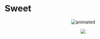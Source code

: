 # Sweet
<p align="center">
  <img src="https://github.com/SweetTooth-h3ad0n/SweetTooth-h3ad0n/blob/main/Gif/SweetTooth-IceCreamTruck_v3.gif" alt="animated"/>
</p>

<div align="center">
  <a href="https://www.youtube.com/channel/UCRBb4FcsN9uOx5eBpq8l1cA" target="_blank"><img loading="lazy" src="https://img.shields.io/static/v1?label=&message=Head-On&color=red&logo=youtube" target="_blank">
  </a>
  <!--
  <a href="https://instagram.com/seu-usuário-instagram-aqui" target="_blank"><img loading="lazy" src="https://img.shields.io/badge/-Instagram-%23E4405F?style=for-the-badge&logo=instagram&logoColor=white" target="_blank">
  </a>
  <a href="https://www.twitch.tv/seu-usuário-aqui" target="_blank"><img loading="lazy" src="https://img.shields.io/badge/Twitch-9146FF?style=for-the-badge&logo=twitch&logoColor=white" target="_blank">
  </a>
  <a href = "mailto:contato@seu-usuário-aqui"><img loading="lazy" src="https://img.shields.io/badge/Gmail-D14836?style=for-the-badge&logo=gmail&logoColor=white" target="_blank">
  </a>
  <a href="https://www.linkedin.com/in/seu-usuário-linkedln-aqui" target="_blank"><img loading="lazy" src="https://img.shields.io/badge/-LinkedIn-%230077B5?style=for-the-badge&logo=linkedin&logoColor=white" target="_blank">
  </a>
  -->
</div>


<!--
![](https://img.shields.io/static/v1?label=&message=HeadOn&color=red)
$${\color{red}Head-On}$$

**sweettooth-r3ad0n/sweettooth-r3ad0n** is a ✨ _special_ ✨ repository because its `README.md` (this file) appears on your GitHub profile.

Here are some ideas to get you started:

- 🔭 I’m currently working on ...
- 🌱 I’m currently learning ...
- 👯 I’m looking to collaborate on ...
- 🤔 I’m looking for help with ...
- 💬 Ask me about ...
- 📫 How to reach me: ...
- 😄 Pronouns: ...
- ⚡ Fun fact: ...
-->
